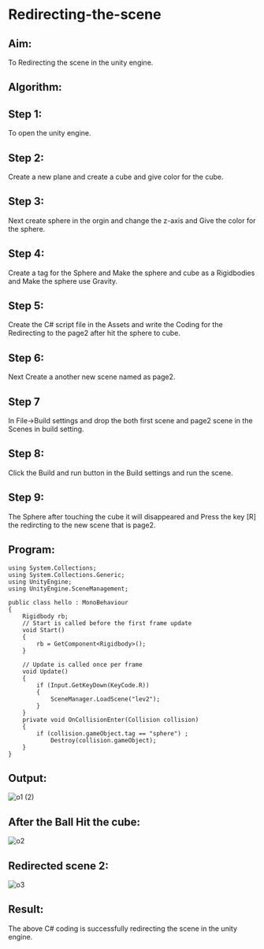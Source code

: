 # Redirecting-the-scene

## Aim:

To Redirecting the scene in the unity engine.


## Algorithm:
## Step 1:
To open the unity engine.

## Step 2:
Create a new plane and create a cube and give color for the cube.

## Step 3:
Next create sphere in the orgin and change the z-axis and Give the color for the sphere.

## Step 4:
Create a tag for the Sphere and Make the sphere and cube as a Rigidbodies and Make the sphere use Gravity.

## Step 5:
Create the C# script file in the Assets and write the Coding for the Redirecting to the page2 after hit the sphere to cube.

## Step 6:
Next Create a another new scene named as page2.

## Step 7
In File->Build settings and drop the both first scene and page2 scene in the Scenes in build setting.

## Step 8:
Click the Build and run button in the Build settings and run the scene.

## Step 9:
The Sphere after touching the cube it will disappeared and Press the key [R] the redircting to the new scene that is page2.

## Program:
```
using System.Collections;
using System.Collections.Generic;
using UnityEngine;
using UnityEngine.SceneManagement;

public class hello : MonoBehaviour
{
    Rigidbody rb;
    // Start is called before the first frame update
    void Start()
    {
        rb = GetComponent<Rigidbody>();
    }

    // Update is called once per frame
    void Update()
    {
        if (Input.GetKeyDown(KeyCode.R))
        {
            SceneManager.LoadScene("lev2");
        }
    }
    private void OnCollisionEnter(Collision collision)
    {
        if (collision.gameObject.tag == "sphere") ;
            Destroy(collision.gameObject);
    }
}

```

## Output:

![o1 (2)](https://user-images.githubusercontent.com/75235022/174820302-92b26481-cc53-42b2-ba5f-157dd33fa4f7.png)

## After the Ball Hit the cube:
![o2](https://user-images.githubusercontent.com/75235022/174820425-cfb5837b-ea72-4e3d-b0ad-a4328eed88e2.png)

## Redirected scene 2:

![o3](https://user-images.githubusercontent.com/75235022/174820470-0aea5d6b-d9e3-4899-a1c3-33c2095b73a8.png)

## Result:
The above C# coding is successfully redirecting the scene in the unity engine.

